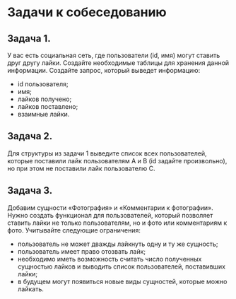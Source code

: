 # Задачи к собеседованию

## Задача 1.

У вас есть социальная сеть, где пользователи (id, имя) могут ставить друг другу лайки. Создайте необходимые таблицы для хранения данной информации. Создайте запрос, который выведет информацию:

- id пользователя;
- имя;
- лайков получено;
- лайков поставлено;
- взаимные лайки.

## Задача 2.

Для структуры из задачи 1 выведите список всех пользователей, которые поставили лайк пользователям A и B (id задайте произвольно), но при этом не поставили лайк пользователю C.

## Задача 3.

Добавим сущности «Фотография» и «Комментарии к фотографии». Нужно создать функционал для пользователей, который позволяет ставить лайки не только пользователям, но и фото или комментариям к фото. Учитывайте следующие ограничения:

- пользователь не может дважды лайкнуть одну и ту же сущность;
- пользователь имеет право отозвать лайк;
- необходимо иметь возможность считать число полученных сущностью лайков и выводить список пользователей, поставивших лайки;
- в будущем могут появиться новые виды сущностей, которые можно лайкать.